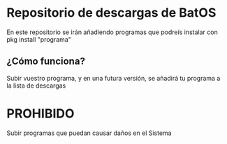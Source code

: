 # Repositorio de descargas de BatOS
En este repositorio se irán añadiendo programas que podreís instalar con pkg install "programa"
## ¿Cómo funciona?
Subir vuestro programa, y en una futura versión, se añadirá tu programa a la lista de descargas
# PROHIBIDO
Subir programas que puedan causar daños en el Sistema
